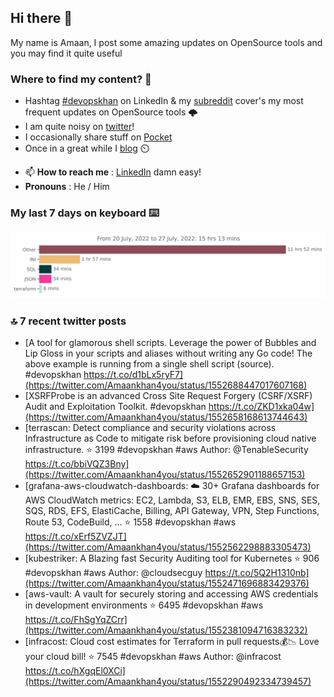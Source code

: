 <!--- [![Hits](https://hits.seeyoufarm.com/api/count/incr/badge.svg?url=https%3A%2F%2Fgithub.com%2Fakhan4u%2Fhit-counter&count_bg=%2379C83D&title_bg=%23555555&icon=&icon_color=%23E7E7E7&title=visits&edge_flat=false)](https://hits.seeyoufarm.com) --->

## Hi there 👋

My name is Amaan, I post some amazing updates on OpenSource tools and you may find it quite useful

### Where to find my content? 🤔

* Hashtag [#devopskhan](https://www.linkedin.com/feed/hashtag/devopskhan/) on LinkedIn & my [subreddit](https://www.reddit.com/r/devopskhan/) cover's my most frequent updates on OpenSource tools 🌩️
* I am quite noisy on [twitter](https://twitter.com/Amaankhan4you)!
* I occasionally share stuff on [Pocket](https://getpocket.com/@ej6g8d1dp2829A16a9Tf5d4T6bAMp3d8791rejDe86yem3bm4e14ex4fT4dluk29)
* Once in a great while I [blog](https://linuxparrot.com/) ⏲️


- 📫 **How to reach me** : [LinkedIn](https://www.linkedin.com/in/amaan-khan-linux-ninja) damn easy!
- **Pronouns** : He / Him

### My last 7 days on keyboard ⌨️

<img src="https://github.com/akhan4u/akhan4u/blob/main/images/stat.svg" alt="Amaan's Wakatime Activity!"/>

### 🔝 7 recent twitter posts
<!-- DEVDOJO:START -->
- [A tool for glamorous shell scripts. Leverage the power of Bubbles and Lip Gloss in your scripts and aliases without writing any Go code! The above example is running from a single shell script &lpar;source&rpar;. #devopskhan https://t.co/d1bLx5ryF7](https://twitter.com/Amaankhan4you/status/1552688447017607168)
- [XSRFProbe is an advanced Cross Site Request Forgery &lpar;CSRF/XSRF&rpar; Audit and Exploitation Toolkit. #devopskhan https://t.co/ZKD1xka04w](https://twitter.com/Amaankhan4you/status/1552658168613744643)
- [terrascan: Detect compliance and security violations across Infrastructure as Code to mitigate risk before provisioning cloud native infrastructure.
⭐️ 3199
#devopskhan #aws
Author: @TenableSecurity
https://t.co/bbiVQZ3Bny](https://twitter.com/Amaankhan4you/status/1552652901188657153)
- [grafana-aws-cloudwatch-dashboards: :cloud: 30+ Grafana dashboards for AWS CloudWatch metrics: EC2, Lambda, S3, ELB, EMR, EBS, SNS, SES, SQS, RDS, EFS, ElastiCache, Billing, API Gateway, VPN, Step Functions, Route 53, CodeBuild, ...
⭐️ 1558
#devopskhan #aws
https://t.co/xErf5ZVZJT](https://twitter.com/Amaankhan4you/status/1552562298883305473)
- [kubestriker: A Blazing fast Security Auditing tool for Kubernetes
⭐️ 906
#devopskhan #aws
Author: @cloudsecguy
https://t.co/5Q2H1310nb](https://twitter.com/Amaankhan4you/status/1552471696883429376)
- [aws-vault: A vault for securely storing and accessing AWS credentials in development environments
⭐️ 6495
#devopskhan #aws
https://t.co/FhSgYqZCrr](https://twitter.com/Amaankhan4you/status/1552381094716383232)
- [infracost: Cloud cost estimates for Terraform in pull requests💰📉 Love your cloud bill!
⭐️ 7545
#devopskhan #aws
Author: @infracost
https://t.co/hXgqEl0XCi](https://twitter.com/Amaankhan4you/status/1552290492334739457)
<!-- DEVDOJO:END -->

<!-- ![Amaan's GitHub stats](https://github-readme-stats.vercel.app/api?username=akhan4u&count_private=true&show_icons=true&hide=contribs) -->
